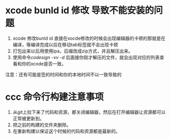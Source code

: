 # xcode bunld id 修改 导致不能安装的问题

1. xcode 修改bunld id 直接在xocde修改的时候会出现编辑器的卡顿的那就是在编译，等编译完成以后在移动tab标签就不会出现卡顿
2. 打包出来以后用使用ipa，后缀改成zip方式，并且解压出来。
3. 使用命令*codesign -vv -d* 后面接你刚才解压的文件，就会出现对应的列表查看和你的xcode是否一致。

注意：还有可能是签的时间和你的本地时间不以一致导致的

# ccc 命令行构建注意事项

1. 从git上拉下来了代码和资源，都关闭编辑器，然后在打开编辑器让资源都可以正常被更新到。
2. 把之前的构建的文件夹删除。
3. 在重新构建以保证这个时候的代码和资源都是最新的。
